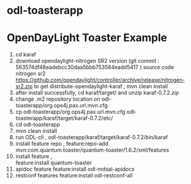 # odl-toasterapp
OpenDayLight Toaster Example
=============================
1) cd karaf 
2) download opendaylight-nitrogen SR2 version (git commit : 563574df48eadebcc30daa5bbb753564eadd5417 )
source code nitrogen sr2 https://github.com/opendaylight/controller/archive/release/nitrogen-sr2.zip
to get distribute-opendaylight-karaf , mvn clean install
3) after install successfully, cd karaf/target/ and unzip karaf-0.7.2.zip 
4) change .m2 repository location on odl-toasterapp/org.ops4j.pax.url.mvn.cfg
4) cp odl-toasterapp/org.ops4j.pax.url.mvn.cfg odl-toasterapp/karaf/target/karaf-0.7.2/etc/
5) cd odl-toasterapp
6) mvn clean install
7) run ODL-cli , odl-toasterapp/karaf/target/karaf-0.7.2/bin/karaf
8) install feature repo , 
       feature:repo-add mvn:com.quantum.toaster/quantum-toaster/1.6.2/xml/features
9) install feature ,  
       feature:install quantum-toaster
10) apidoc feature 
       feature:install odl-mdsal-apidocs
 11) restconf features
      feature:install odl-restconf-all
